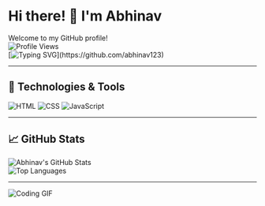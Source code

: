# Hi there! 👋 I'm Abhinav  

Welcome to my GitHub profile!  
![Profile Views](https://komarev.com/ghpvc/?username=abhinav123&color=blue)  
[![Typing SVG](https://readme-typing-svg.herokuapp.com?font=Fira+Code&size=18&color=blue&width=500&lines=Hi+there!+👋+I'm+Abhinav.;A+self-taught+developer+exploring+web+development.;Welcome+to+my+GitHub!)](https://github.com/abhinav123)

---

## 🔧 Technologies & Tools  
![HTML](https://img.shields.io/badge/HTML-5-orange?logo=html5&logoColor=white)
![CSS](https://img.shields.io/badge/CSS-3-blue?logo=css3&logoColor=white)
![JavaScript](https://img.shields.io/badge/JavaScript-ES6-yellow?logo=javascript&logoColor=white)

---

## 📈 GitHub Stats  
![Abhinav's GitHub Stats](https://github-readme-stats.vercel.app/api?username=abhinav123&show_icons=true&theme=radical)  
![Top Languages](https://github-readme-stats.vercel.app/api/top-langs/?username=abhinav123&layout=compact&theme=radical)

---

![Coding GIF](https://media.giphy.com/media/qgQUggAC3Pfv687qPC/giphy.gif)

